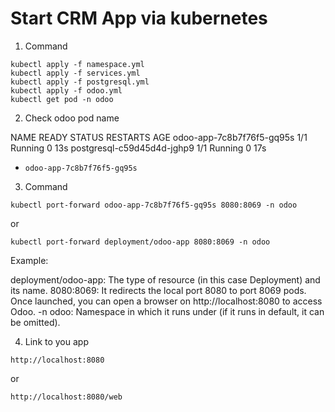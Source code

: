 # Start CRM App via kubernetes

1) Command

```
kubectl apply -f namespace.yml
kubectl apply -f services.yml
kubectl apply -f postgresql.yml
kubectl apply -f odoo.yml
kubectl get pod -n odoo
```

2) Check odoo pod name

NAME                         READY   STATUS    RESTARTS   AGE
odoo-app-7c8b7f76f5-gq95s    1/1     Running   0          13s
postgresql-c59d45d4d-jghp9   1/1     Running   0          17s

- ``odoo-app-7c8b7f76f5-gq95s``

3) Command

```
kubectl port-forward odoo-app-7c8b7f76f5-gq95s 8080:8069 -n odoo
```

or

```
kubectl port-forward deployment/odoo-app 8080:8069 -n odoo
```

Example:

deployment/odoo-app: The type of resource (in this case Deployment) and its name.
8080:8069: It redirects the local port 8080 to port 8069 pods. Once launched, you can open a browser on http://localhost:8080 to access Odoo.
-n odoo: Namespace in which it runs under (if it runs in default, it can be omitted).

4) Link to you app

``http://localhost:8080``

or 

``http://localhost:8080/web``